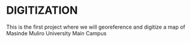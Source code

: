 # DIGITIZATION
This is the first project where we will georeference and digitize a map of Masinde Muliro University Main Campus
